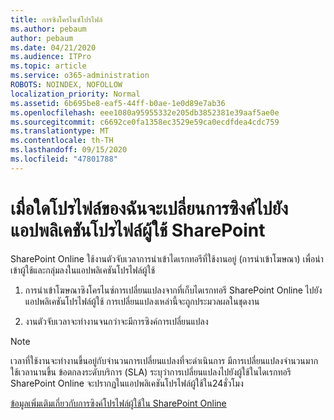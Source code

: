 ```yaml
---
title: การซิงโครไนซ์โปรไฟล์
ms.author: pebaum
author: pebaum
ms.date: 04/21/2020
ms.audience: ITPro
ms.topic: article
ms.service: o365-administration
ROBOTS: NOINDEX, NOFOLLOW
localization_priority: Normal
ms.assetid: 6b695be8-eaf5-44ff-b0ae-1e0d89e7ab36
ms.openlocfilehash: eee1080a95955332e205db3852381e39aaf5ae0e
ms.sourcegitcommit: c6692ce0fa1358ec3529e59ca0ecdfdea4cdc759
ms.translationtype: MT
ms.contentlocale: th-TH
ms.lasthandoff: 09/15/2020
ms.locfileid: "47801788"
---
```

# <a name="when-do-my-profile-changes-sync-to-the-sharepoint-user-profile-application"></a>เมื่อใดโปรไฟล์ของฉันจะเปลี่ยนการซิงค์ไปยังแอปพลิเคชันโปรไฟล์ผู้ใช้ SharePoint

SharePoint Online ใช้งานตัวจับเวลาการนำเข้าไดเรกทอรีที่ใช้งานอยู่ (การนำเข้าโฆษณา) เพื่อนำเข้าผู้ใช้และกลุ่มลงในแอปพลิเคชันโปรไฟล์ผู้ใช้ 
  
1. การนำเข้าโฆษณาซิงโครไนซ์การเปลี่ยนแปลงจากที่เก็บไดเรกทอรี SharePoint Online ไปยังแอปพลิเคชันโปรไฟล์ผู้ใช้ การเปลี่ยนแปลงเหล่านี้จะถูกประมวลผลในชุดงาน
    
2. งานตัวจับเวลาจะทำงานจนกว่าจะมีการซิงค์การเปลี่ยนแปลง
    
> [!NOTE]
> เวลาที่ใช้งานจะทำงานขึ้นอยู่กับจำนวนการเปลี่ยนแปลงที่จะดำเนินการ มีการเปลี่ยนแปลงจำนวนมากใช้เวลานานขึ้น ข้อตกลงระดับบริการ (SLA) ระบุว่าการเปลี่ยนแปลงไปยังผู้ใช้ในไดเรกทอรี SharePoint Online จะปรากฏในแอปพลิเคชันโปรไฟล์ผู้ใช้ใน24ชั่วโมง 
  
[ข้อมูลเพิ่มเติมเกี่ยวกับการซิงค์โปรไฟล์ผู้ใช้ใน SharePoint Online](https://go.microsoft.com/fwlink/?linkid=875671)
  


